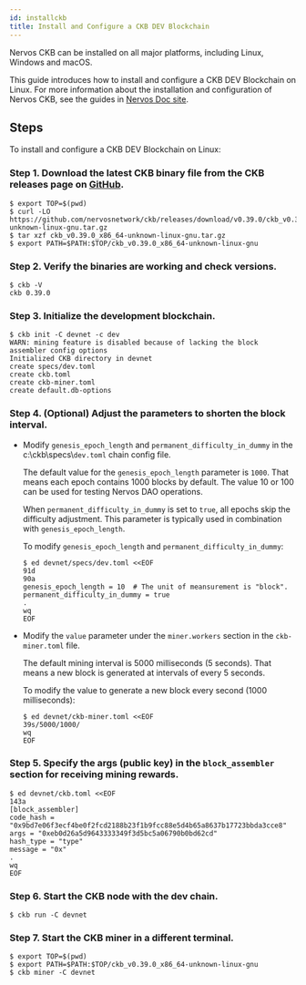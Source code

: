 ```yaml
---
id: installckb
title: Install and Configure a CKB DEV Blockchain
---
```

Nervos CKB can be installed on all major platforms, including Linux, Windows and macOS. 

This guide introduces how to install and configure a CKB DEV Blockchain on Linux. For more information about the installation and configuration of Nervos CKB, see the guides in [Nervos Doc site](https://docs.nervos.org/).

## **Steps**

To install and configure a CKB DEV Blockchain on Linux:

### **Step 1. Download the latest CKB binary file from the CKB releases page on [GitHub](https://github.com/nervosnetwork/ckb/releases).**

```shell
$ export TOP=$(pwd)
$ curl -LO https://github.com/nervosnetwork/ckb/releases/download/v0.39.0/ckb_v0.39.0_x86_64-unknown-linux-gnu.tar.gz
$ tar xzf ckb_v0.39.0_x86_64-unknown-linux-gnu.tar.gz
$ export PATH=$PATH:$TOP/ckb_v0.39.0_x86_64-unknown-linux-gnu
```

### **Step 2. Verify the binaries are working and check versions.**

```shell
$ ckb -V
ckb 0.39.0
```

### **Step 3. Initialize the development blockchain.**

```shell
$ ckb init -C devnet -c dev
WARN: mining feature is disabled because of lacking the block assembler config options
Initialized CKB directory in devnet
create specs/dev.toml
create ckb.toml
create ckb-miner.toml
create default.db-options
```

### **Step 4. (Optional) Adjust the parameters to shorten the block interval.** 

- Modify `genesis_epoch_length` and `permanent_difficulty_in_dummy`  in the c:\ckb\specs\\`dev.toml` chain config file.

  The default value for the `genesis_epoch_length` parameter is `1000`. That means each epoch contains 1000 blocks by default. The value 10 or 100 can be used for testing Nervos DAO operations.

  When `permanent_difficulty_in_dummy` is set to `true`, all epochs skip the difficulty adjustment<!--and use the same length as the `genesis_epoch_length`-->. This parameter is typically used in combination with `genesis_epoch_length`.

  To modify `genesis_epoch_length` and `permanent_difficulty_in_dummy`:

  ```shell
  $ ed devnet/specs/dev.toml <<EOF
  91d
  90a
  genesis_epoch_length = 10  # The unit of meansurement is "block".
  permanent_difficulty_in_dummy = true
  .
  wq
  EOF
  ```

- Modify the `value` parameter under the `miner.workers` section  in the `ckb-miner.toml` file.

  The default mining interval is 5000 milliseconds (5 seconds). That means a new block is generated at intervals of every 5 seconds.

  To modify the value to generate a new block every second (1000 milliseconds):

  ```shell
  $ ed devnet/ckb-miner.toml <<EOF
  39s/5000/1000/
  wq
  EOF
  ```

### **Step 5. Specify the args (public key)  in the `block_assembler` section for receiving mining rewards.**

```shell
$ ed devnet/ckb.toml <<EOF
143a
[block_assembler]
code_hash = "0x9bd7e06f3ecf4be0f2fcd2188b23f1b9fcc88e5d4b65a8637b17723bbda3cce8"
args = "0xeb0d26a5d9643333349f3d5bc5a06790b0bd62cd"
hash_type = "type"
message = "0x"
.
wq
EOF
```

### **Step 6. Start the CKB node with the dev chain.**

```shell
$ ckb run -C devnet
```

### **Step 7. Start the CKB miner in a different terminal.**

```shell
$ export TOP=$(pwd)
$ export PATH=$PATH:$TOP/ckb_v0.39.0_x86_64-unknown-linux-gnu
$ ckb miner -C devnet
```
